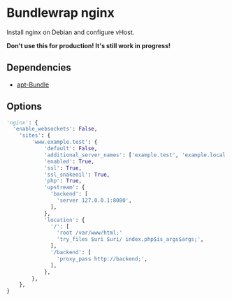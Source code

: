 # Bundlewrap nginx
Install nginx on Debian and configure vHost.

__Don't use this for production! It's still work in progress!__

## Dependencies
* [apt-Bundle](https://github.com/sHorst/bw.bundle.apt)


## Options
```python
'nginx': {
  'enable_websockets': False,
    'sites': {
        'www.example.test': {
			'default': False,
            'additional_server_names': ['example.test', 'example.local'],
            'enabled': True,
            'ssl': True,
            'ssl_snakeoil': True,
            'php': True,
            'upstream': {
              'backend': [
                'server 127.0.0.1:8080',
              ],
            },
            'location': {
              '/': [
                'root /var/www/html;'
                'try_files $uri $uri/ index.php$is_args$args;',
              ],
              '/backend': [
                'proxy_pass http://backend;',
              ],
            },
        },
    },
}
```
